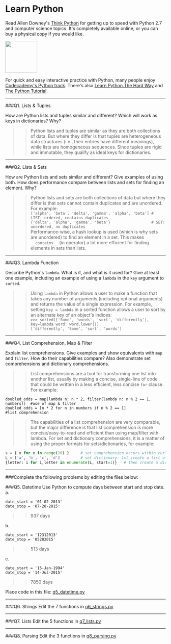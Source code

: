 # Learn Python

Read Allen Downey's [Think Python](http://www.greenteapress.com/thinkpython/) for getting up to speed with Python 2.7 and computer science topics. It's completely available online, or you can buy a physical copy if you would like.

<a href="http://www.greenteapress.com/thinkpython/"><img src="img/think_python.png" style="width: 100px;" target="_blank"></a>

For quick and easy interactive practice with Python, many people enjoy [Codecademy's Python track](http://www.codecademy.com/en/tracks/python). There's also [Learn Python The Hard Way](http://learnpythonthehardway.org/book/) and [The Python Tutorial](https://docs.python.org/2/tutorial/).

---

###Q1. Lists &amp; Tuples

How are Python lists and tuples similar and different? Which will work as keys in dictionaries? Why?

>> Python lists and tuples are similar as they are both collections of data. But where they differ is that tuples are  heterogeneous data structures (i.e., their entries have different meanings), while lists are homogeneous sequences.  Since tuples are rigid and immutable, they qualify as ideal keys for dictionaries.

---

###Q2. Lists &amp; Sets

How are Python lists and sets similar and different? Give examples of using both. How does performance compare between lists and sets for finding an element. Why?

>> Python lists and sets are both collections of data but where they differ is that sets cannot contain duplicates and are unordered.  For example:  
`['alpha', 'beta', 'delta', 'gamma', 'alpha', 'beta'] # LIST: ordered, contains duplicates`  
`{'delta', 'alpha', 'gamma', 'beta'}                  # SET: unordered, no duplicates`  
>> Performance-wise, a hash lookup is used (which is why sets are unordered) to find an element in a set. This makes `__contains__` (in operator) a lot more efficient for finding elements in sets than lists.

---

###Q3. Lambda Function

Describe Python's `lambda`. What is it, and what is it used for? Give at least one example, including an example of using a `lambda` in the `key` argument to `sorted`.

>> Using `lambda` in Python allows a user to make a function that takes any number of arguments (including optional arguments) and returns the value of a single expression.  For example, setting `key = lambda` in a sorted function allows a user to sort by an alternate key of an object's indices:  
`>>> sorted(['Some', 'words', 'sort', 'differently'], key=lambda word: word.lower())`  
`['differently', 'Some', 'sort', 'words']`

---

###Q4. List Comprehension, Map &amp; Filter

Explain list comprehensions. Give examples and show equivalents with `map` and `filter`. How do their capabilities compare? Also demonstrate set comprehensions and dictionary comprehensions.

>> List comprehensions are a tool for transforming one list into another list, usually by making a concise, single-line of code that could be written in a less efficient, less concise `for` clause.  For example:
```
doubled_odds = map(lambda n: n * 2, filter(lambda n: n % 2 == 1, numbers))  #use of map & filter
doubled_odds = [n * 2 for n in numbers if n % 2 == 1]                       #list comprehension
```
>> The capabilities of a list comprehension are very comparable, but the major difference is that list comprehension is more concise/easy-to-read and efficient than using map/filter with lambda. For set and dictionary comprehensions, it is a matter of using the proper formats for sets/dictionaries, for example:
```python
s = { x for x in range(10) }     # set comprehension occurs within curly brackets
L = ['a', 'b', 'c', 'd']         # set dictionary: 1st create a list of keys 
{letter: i for i,letter in enumerate(L, start=1)}   # then create a dictionary comprehension
```

---

###Complete the following problems by editing the files below:

###Q5. Datetime
Use Python to compute days between start and stop date.   
a.  

```
date_start = '01-02-2013'    
date_stop = '07-28-2015'
```

>> 937 days

b.  
```
date_start = '12312013'  
date_stop = '05282015'  
```

>> 513 days

c.  
```
date_start = '15-Jan-1994'      
date_stop = '14-Jul-2015'  
```

>> 7850 days

Place code in this file: [q5_datetime.py](python/q5_datetime.py)

---

###Q6. Strings
Edit the 7 functions in [q6_strings.py](python/q6_strings.py)

---

###Q7. Lists
Edit the 5 functions in [q7_lists.py](python/q7_lists.py)

---

###Q8. Parsing
Edit the 3 functions in [q8_parsing.py](python/q8_parsing.py)





